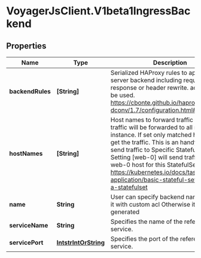 # VoyagerJsClient.V1beta1IngressBackend

## Properties
Name | Type | Description | Notes
------------ | ------------- | ------------- | -------------
**backendRules** | **[String]** | Serialized HAProxy rules to apply on server backend including request, response or header rewrite. acls also can be used. https://cbonte.github.io/haproxy-dconv/1.7/configuration.html#1 | [optional] 
**hostNames** | **[String]** | Host names to forward traffic to. If empty traffic will be forwarded to all subsets instance. If set only matched hosts will get the traffic. This is an handy way to send traffic to Specific StatefulSet pod. IE. Setting [web-0] will send traffic to only web-0 host for this StatefulSet, https://kubernetes.io/docs/tasks/stateful-application/basic-stateful-set/#creating-a-statefulset | [optional] 
**name** | **String** | User can specify backend name for using it with custom acl Otherwise it will be generated | [optional] 
**serviceName** | **String** | Specifies the name of the referenced service. | [optional] 
**servicePort** | [**IntstrIntOrString**](IntstrIntOrString.md) | Specifies the port of the referenced service. | [optional] 



